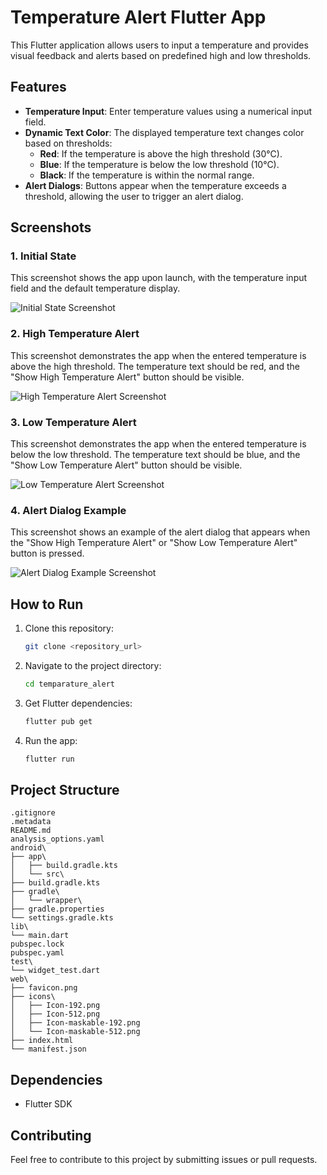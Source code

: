 # Temperature Alert Flutter App

This Flutter application allows users to input a temperature and provides visual feedback and alerts based on predefined high and low thresholds.

## Features

- **Temperature Input**: Enter temperature values using a numerical input field.
- **Dynamic Text Color**: The displayed temperature text changes color based on thresholds:
  - **Red**: If the temperature is above the high threshold (30°C).
  - **Blue**: If the temperature is below the low threshold (10°C).
  - **Black**: If the temperature is within the normal range.
- **Alert Dialogs**: Buttons appear when the temperature exceeds a threshold, allowing the user to trigger an alert dialog.

## Screenshots

### 1. Initial State

This screenshot shows the app upon launch, with the temperature input field and the default temperature display.

![Initial State Screenshot](screenshots/initial_state.png)

### 2. High Temperature Alert

This screenshot demonstrates the app when the entered temperature is above the high threshold. The temperature text should be red, and the "Show High Temperature Alert" button should be visible.

![High Temperature Alert Screenshot](screenshots/high_temperature_alert.png)

### 3. Low Temperature Alert

This screenshot demonstrates the app when the entered temperature is below the low threshold. The temperature text should be blue, and the "Show Low Temperature Alert" button should be visible.

![Low Temperature Alert Screenshot](screenshots/low_temperature_alert.png)

### 4. Alert Dialog Example

This screenshot shows an example of the alert dialog that appears when the "Show High Temperature Alert" or "Show Low Temperature Alert" button is pressed.

![Alert Dialog Example Screenshot](screenshots/alert_dialog_example.png)

## How to Run

1. Clone this repository:
   ```bash
   git clone <repository_url>
   ```
2. Navigate to the project directory:
   ```bash
   cd temparature_alert
   ```
3. Get Flutter dependencies:
   ```bash
   flutter pub get
   ```
4. Run the app:
   ```bash
   flutter run
   ```

## Project Structure

```
.gitignore
.metadata
README.md
analysis_options.yaml
android\
├── app\
│   ├── build.gradle.kts
│   └── src\
├── build.gradle.kts
├── gradle\
│   └── wrapper\
├── gradle.properties
└── settings.gradle.kts
lib\
└── main.dart
pubspec.lock
pubspec.yaml
test\
└── widget_test.dart
web\
├── favicon.png
├── icons\
│   ├── Icon-192.png
│   ├── Icon-512.png
│   ├── Icon-maskable-192.png
│   └── Icon-maskable-512.png
├── index.html
└── manifest.json
```

## Dependencies

- Flutter SDK

## Contributing

Feel free to contribute to this project by submitting issues or pull requests.
